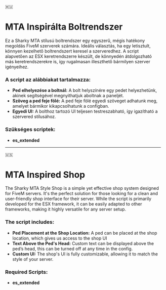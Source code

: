 🇭🇺 
# MTA Inspirálta Boltrendszer

Ez a Sharky MTA stílusú boltrendszer egy egyszerű, mégis hatékony megoldás FiveM szerverek számára. Ideális választás, ha egy letisztult, könnyen kezelhető boltrendszert keresel a szerveredhez. A script alapvetően az ESX keretrendszerre készült, de könnyedén átdolgozható más keretrendszerekre is, így rugalmasan illeszthető bármilyen szerver igényeihez.

### A script az alábbiakat tartalmazza:
- **Ped elhelyezése a boltnál:** A bolt helyszínére egy pedet helyezhetünk, akinek segítségével megnyithatjuk  aboltnak a paneljét.
- **Szöveg a ped feje fölé:** A ped feje fölé egyedi szöveget adhatunk meg, amelyet bármikor kikapcsolhatunk a configban.
- **Egyedi UI:** A bolthoz tartozó UI teljesen testreszabható, így igazítható a szervered stílusához.

### Szükséges scriptek:
- **es_extended**
------------------------------------------------------------------------------------------------------------

:us:  
# MTA Inspired Shop

The Sharky MTA Style Shop is a simple yet effective shop system designed for FiveM servers. It's the perfect solution for those looking for a clean and user-friendly shop interface for their server. While the script is primarily developed for the ESX framework, it can be easily adapted to other frameworks, making it highly versatile for any server setup.

### The script includes:
- **Ped Placement at the Shop Location:** A ped can be placed at the shop location, which gives us access to the shop UI
- **Text Above the Ped's Head:** Custom text can be displayed above the ped’s head, this can be turned off at any time in the config.
- **Custom UI:** The shop's UI is fully customizable, allowing it to match the style of your server.

### Required Scripts:
- **es_extended**
